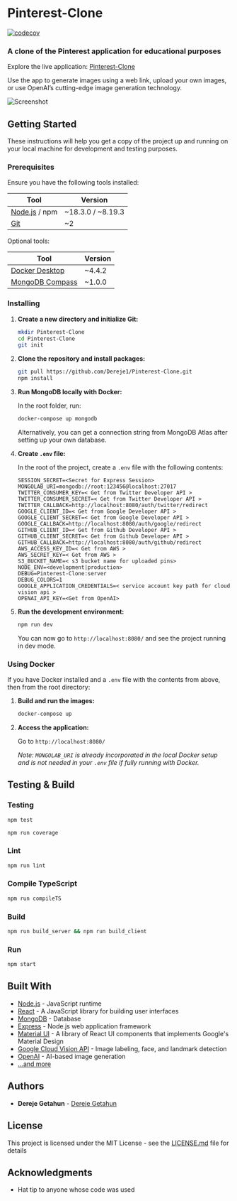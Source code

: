 # Pinterest-Clone

[![codecov](https://codecov.io/gh/Dereje1/Pinterest-Clone/branch/master/graph/badge.svg?token=k3bnvXaDh3)](https://codecov.io/gh/Dereje1/Pinterest-Clone)

### A clone of the Pinterest application for educational purposes

Explore the live application: [Pinterest-Clone](https://pinterest-clone-oct6.onrender.com/)

Use the app to generate images using a web link, upload your own images, or use OpenAI’s cutting-edge image generation technology.

![Screenshot](https://github.com/Dereje1/Pinterest-Clone/assets/23533048/e5849734-ec10-4a32-ba0b-1230a8cfb489)

## Getting Started

These instructions will help you get a copy of the project up and running on your local machine for development and testing purposes.

### Prerequisites

Ensure you have the following tools installed:

| Tool                                       | Version   |
|--------------------------------------------|-----------|
| [Node.js](https://nodejs.org/) / npm       | ~18.3.0 / ~8.19.3 |
| [Git](https://git-scm.com/)                | ~2        |

Optional tools:

| Tool                                       | Version   |
|--------------------------------------------|-----------|
| [Docker Desktop](https://www.docker.com/products/docker-desktop) | ~4.4.2 |
| [MongoDB Compass](https://www.mongodb.com/products/compass) | ~1.0.0 |

### Installing

1. **Create a new directory and initialize Git:**

    ```sh
    mkdir Pinterest-Clone
    cd Pinterest-Clone
    git init
    ```

2. **Clone the repository and install packages:**

    ```sh
    git pull https://github.com/Dereje1/Pinterest-Clone.git
    npm install
    ```

3. **Run MongoDB locally with Docker:**

    In the root folder, run:

    ```sh
    docker-compose up mongodb
    ```

    Alternatively, you can get a connection string from MongoDB Atlas after setting up your own database.

4. **Create `.env` file:**

    In the root of the project, create a `.env` file with the following contents:

    ```env
    SESSION_SECRET=<Secret for Express Session>
    MONGOLAB_URI=mongodb://root:123456@localhost:27017
    TWITTER_CONSUMER_KEY=< Get from Twitter Developer API >
    TWITTER_CONSUMER_SECRET=< Get from Twitter Developer API >
    TWITTER_CALLBACK=http://localhost:8080/auth/twitter/redirect
    GOOGLE_CLIENT_ID=< Get from Google Developer API >
    GOOGLE_CLIENT_SECRET=< Get from Google Developer API >
    GOOGLE_CALLBACK=http://localhost:8080/auth/google/redirect
    GITHUB_CLIENT_ID=< Get from Github Developer API >
    GITHUB_CLIENT_SECRET=< Get from Github Developer API >
    GITHUB_CALLBACK=http://localhost:8080/auth/github/redirect
    AWS_ACCESS_KEY_ID=< Get from AWS >
    AWS_SECRET_KEY=< Get from AWS >
    S3_BUCKET_NAME=< s3 bucket name for uploaded pins>
    NODE_ENV=<development|production>
    DEBUG=Pinterest-Clone:server
    DEBUG_COLORS=1
    GOOGLE_APPLICATION_CREDENTIALS=< service account key path for cloud vision api >
    OPENAI_API_KEY=<Get from OpenAI>
    ```

5. **Run the development environment:**

    ```sh
    npm run dev
    ```

    You can now go to `http://localhost:8080/` and see the project running in dev mode.

### Using Docker

If you have Docker installed and a `.env` file with the contents from above, then from the root directory:

1. **Build and run the images:**

    ```sh
    docker-compose up
    ```

2. **Access the application:**

    Go to `http://localhost:8080/`

    *Note: `MONGOLAB_URI` is already incorporated in the local Docker setup and is not needed in your `.env` file if fully running with Docker.*

## Testing & Build

### Testing

```sh
npm test
```

```sh
npm run coverage
```

### Lint

```sh
npm run lint
```

### Compile TypeScript

```sh
npm run compileTS
```

### Build

```sh
npm run build_server && npm run build_client
```

### Run

```sh
npm start
```

## Built With

* [Node.js](https://nodejs.org/) - JavaScript runtime
* [React](https://reactjs.org/) - A JavaScript library for building user interfaces
* [MongoDB](https://www.mongodb.com/) - Database
* [Express](https://expressjs.com/) - Node.js web application framework
* [Material UI](https://mui.com/) - A library of React UI components that implements Google's Material Design
* [Google Cloud Vision API](https://cloud.google.com/vision/docs) - Image labeling, face, and landmark detection
* [OpenAI](https://www.openai.com/) - AI-based image generation
* [...and more](https://github.com/Dereje1/Pinterest-Clone/blob/master/package.json)

## Authors

* **Dereje Getahun** - [Dereje Getahun](https://github.com/Dereje1)

## License

This project is licensed under the MIT License - see the [LICENSE.md](LICENSE.md) file for details

## Acknowledgments

* Hat tip to anyone whose code was used
